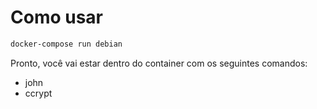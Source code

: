 # Como usar

```bash
docker-compose run debian
```

Pronto, você vai estar dentro do container com os seguintes comandos:
- john
- ccrypt